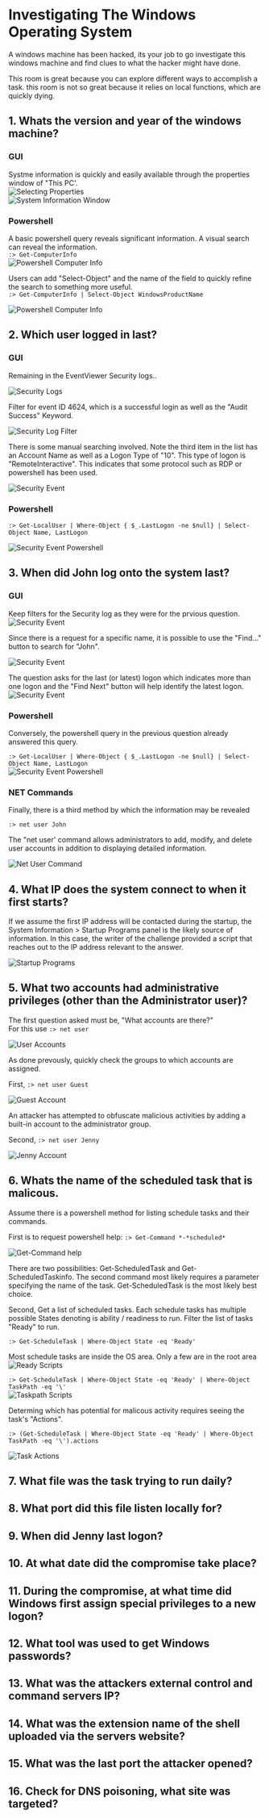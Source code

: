# Investigating The Windows Operating System  
A windows machine has been hacked, its your job to go investigate this windows machine and find clues to what the hacker might have done.

This room is great because you can explore different ways to accomplish a task.
this room is not so great because it relies on local functions, which are quickly dying.

## 1. Whats the version and year of the windows machine?

### GUI

Systme information is quickly and easily available through the properties window of "This PC'.  
![Selecting Properties](assets/investigate-windows-00.png)  
![System Information Window](assets/investigate-windows-01.png)  

### Powershell

A basic powershell query reveals significant information. A visual search can reveal the information.  
`:> Get-ComputerInfo`  
![Powershell Computer Info](assets/investigate-windows-02.png)  
  
Users can add "Select-Object" and the name of the field to quickly refine the search to something more useful.  
`:> Get-ComputerInfo | Select-Object WindowsProductName` 
  
![Powershell Computer Info](assets/investigate-windows-03.png)  
  
## 2. Which user logged in last?

### GUI

Remaining in the EventViewer Security logs..  
  
![Security Logs](assets/investigate-windows-04.png)  

Filter for event ID 4624, which is a successful login as well as the "Audit Success" Keyword.  
  
![Security Log Filter](assets/investigate-windows-05a.png)
  
There is some manual searching involved. Note the third item in the list has an Account Name as well as a Logon Type of "10". This type of logon is "RemoteInteractive". This indicates that some protocol such as RDP or powershell has been used.  
  
![Security Event](assets/investigate-windows-06.png)

### Powershell

`:> Get-LocalUser | Where-Object { $_.LastLogon -ne $null} | Select-Object Name, LastLogon`
  
![Security Event Powershell](assets/investigate-windows-07.png)

## 3. When did John log onto the system last?

### GUI

Keep filters for the Security log as they were for the prvious question.  
![Security Event](assets/investigate-windows-08.png)  
  
Since there is a request for a specific name, it is possible to use the "Find..." button to search for "John".  
  
![Security Event](assets/investigate-windows-09.png)  
  
The question asks for the last (or latest) logon which indicates more than one logon and the "Find Next" button will help identify the latest logon.  
![Security Event](assets/investigate-windows-10.png)  
  

### Powershell

Conversely, the powershell query in the previous question already answered this query.  
  
`:> Get-LocalUser | Where-Object { $_.LastLogon -ne $null} | Select-Object Name, LastLogon`  
![Security Event Powershell](assets/investigate-windows-07.png)  

### NET Commands

Finally, there is a third method by which the information may be revealed
  
`:> net user John`  
  
The "net user' command allows administrators to add, modify, and delete user accounts in addition to displaying detailed information.  
  
![Net User Command](assets/investigate-windows-12.png)


## 4. What IP does the system connect to when it first starts?
  
If we assume the first IP address will be contacted during the startup, the System Information > Startup Programs panel is the likely source of information. In this case, the writer of the challenge provided a script that reaches out to the IP address relevant to the answer.  
  
![Startup Programs](assets/investigate-windows-13.png)

## 5. What two accounts had administrative privileges (other than the Administrator user)?
  
The first question asked must be, "What accounts are there?"  
For this use `:> net user`  
  
![User Accounts](assets/investigate-windows-14.png)  
  
As done prevously, quickly check the groups to which accounts are assigned.
  
First, `:> net user Guest`  
  
![Guest Account](assets/investigate-windows-15.png)  
  
An attacker has attempted to obfuscate malicious activities by adding a built-in account to the administrator group. 
  

Second, `:> net user Jenny`
  
  ![Jenny Account](assets/investigate-windows-16.png)  


## 6. Whats the name of the scheduled task that is malicous.
  
Assume there is a powershell method for listing schedule tasks and their commands.  
  
First is to request powershell help: `:> Get-Command *-*scheduled*`  
  
![Get-Command help](assets/investigate-windows-17.png)  
  
There are two possibilities: Get-ScheduledTask and Get-ScheduledTaskinfo. The second command most likely requires a parameter specifying the name of the task. Get-ScheduledTask is the most likely best choice.  
  
Second, Get a list of scheduled tasks. Each schedule tasks has multiple possible States denoting is ability / readiness to run. Filter the list of tasks "Ready" to run.  
  
  `:> Get-ScheduleTask | Where-Object State -eq 'Ready'`  

   Most schedule tasks are inside the OS area. Only a few are in the root area  
   ![Ready Scripts](assets/investigate-windows-18.png)  

  `:> Get-ScheduleTask | Where-Object State -eq 'Ready' | Where-Object TaskPath -eq '\'`  
   ![Taskpath Scripts](assets/investigate-windows-19.png)  

  Determing which has potential for malicous activity requires seeing the task's "Actions".  
    
`:> (Get-ScheduleTask | Where-Object State -eq 'Ready' | Where-Object TaskPath -eq '\').actions`  
  
   ![Task Actions](assets/investigate-windows-20.png)  
## 7. What file was the task trying to run daily?

## 8. What port did this file listen locally for?

## 9. When did Jenny last logon?

## 10. At what date did the compromise take place?

## 11. During the compromise, at what time did Windows first assign special privileges to a new logon?

## 12. What tool was used to get Windows passwords?

## 13. What was the attackers external control and command servers IP?

## 14. What was the extension name of the shell uploaded via the servers website?

## 15. What was the last port the attacker opened?

## 16. Check for DNS poisoning, what site was targeted?
